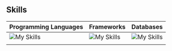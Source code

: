 ## Skills

| Programming Languages | Frameworks                        | Databases                         |
|-----------------------|-----------------------------------|-----------------------------------|
| ![My Skills](https://skillicons.dev/icons?i=js,ts,dart,rust,php,cs,cpp,python&perline=3)         | ![My Skills](https://skillicons.dev/icons?i=nodejs,nextjs,electron,flutter,tauri,laravel,dotnet&perline=3) | ![My Skills](https://skillicons.dev/icons?i=mongodb,postgres,mysql,mariadb&perline=3)   |
         |                                           |                                           |
